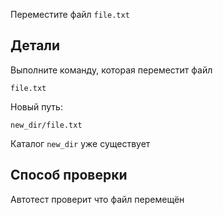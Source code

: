 Переместите файл `file.txt`

## Детали

Выполните команду, которая переместит файл

`file.txt`

Новый путь:

`new_dir/file.txt`

Каталог `new_dir` уже существует

## Способ проверки

Автотест проверит что файл перемещён